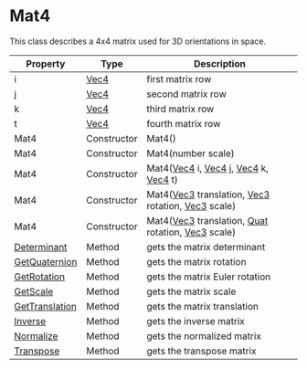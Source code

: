# Mat4

This class describes a 4x4 matrix used for 3D orientations in space.

| Property | Type | Description |
|---|---|---|
| i | [Vec4](Vec4) | first matrix row |
| j | [Vec4](Vec4) | second matrix row |
| k | [Vec4](Vec4) | third matrix row |
| t | [Vec4](Vec4) | fourth matrix row |
| Mat4 | Constructor | Mat4() |
| Mat4 | Constructor | Mat4(number scale) |
| Mat4 | Constructor | Mat4([Vec4](Vec4) i, [Vec4](Vec4) j, [Vec4](Vec4) k, [Vec4](Vec4) t) |
| Mat4 | Constructor | Mat4([Vec3](Vec3) translation, [Vec3](Vec3) rotation, [Vec3](Vec3) scale) |
| Mat4 | Constructor | Mat4([Vec3](Vec3) translation, [Quat](Quat) rotation, [Vec3](Vec3) scale) |
| [Determinant](Mat4_Determinant.md) | Method | gets the matrix determinant |
| [GetQuaternion](Mat4_GetQuaterniont.md) | Method | gets the matrix rotation |
| [GetRotation](Mat4_GetRotation.md) | Method | gets the matrix Euler rotation |
| [GetScale](Mat4_GetScale.md) | Method | gets the matrix scale |
| [GetTranslation](Mat4_GetTranslation.md) | Method | gets the matrix translation |
| [Inverse](Mat4_Inverse.md) | Method | gets the inverse matrix |
| [Normalize](Mat4_Normalize.md) | Method | gets the normalized matrix |
| [Transpose](Mat4_Transpose.md) | Method | gets the transpose matrix |

